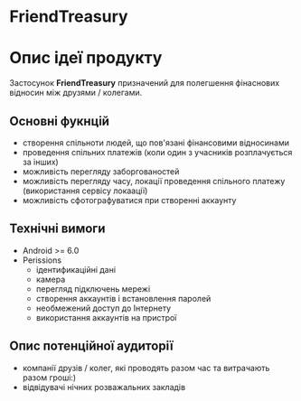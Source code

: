 # FriendTreasury

# Опис ідеї продукту

Застосунок **FriendTreasury** призначений для полегшення фінаснових відносин між друзями / колегами. 

## Основні фукнцій

- створення спільноти людей, що пов'язані фінансовими відносинами
- проведення спільних платежів (коли один з учасників розплачується за інших)
- можливість перегляду заборгованостей
- можливість перегляду часу, локації проведення спільного платежу (використання сервісу локаації)
- можливість сфотографуватися при створенні аккаунту

## Технічні вимоги

- Android >= 6.0
- Perissions
  - ідентификаційні дані
  - камера
  - перегляд підключень мережі
  - створення аккаунтів і встановлення паролей
  - необмежений доступ до Інтернету
  - використання аккаунтів на пристрої
  
## Опис потенційної аудиторії

- компанії друзів / колег, які проводять разом час та витрачають разом гроші:)
- відвідувачі нічних розважальних закладів
